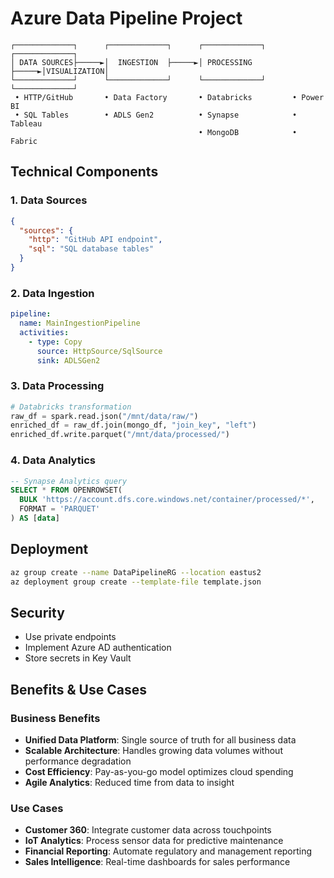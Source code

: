 # Azure Data Pipeline Project

```
┌─────────────┐      ┌─────────────┐      ┌─────────────┐      ┌─────────────┐
│ DATA SOURCES├─────►│  INGESTION  ├─────►│ PROCESSING  ├─────►│VISUALIZATION│
└─────────────┘      └─────────────┘      └─────────────┘      └─────────────┘
 • HTTP/GitHub       • Data Factory       • Databricks         • Power BI
 • SQL Tables        • ADLS Gen2          • Synapse            • Tableau
                                          • MongoDB            • Fabric
```

## Technical Components

### 1. Data Sources
```json
{
  "sources": {
    "http": "GitHub API endpoint",
    "sql": "SQL database tables"
  }
}
```

### 2. Data Ingestion
```yaml
pipeline:
  name: MainIngestionPipeline
  activities:
    - type: Copy
      source: HttpSource/SqlSource
      sink: ADLSGen2
```

### 3. Data Processing
```python
# Databricks transformation
raw_df = spark.read.json("/mnt/data/raw/")
enriched_df = raw_df.join(mongo_df, "join_key", "left")
enriched_df.write.parquet("/mnt/data/processed/")
```

### 4. Data Analytics
```sql
-- Synapse Analytics query
SELECT * FROM OPENROWSET(
  BULK 'https://account.dfs.core.windows.net/container/processed/*',
  FORMAT = 'PARQUET'
) AS [data]
```

## Deployment

```bash
az group create --name DataPipelineRG --location eastus2
az deployment group create --template-file template.json
```

## Security

- Use private endpoints
- Implement Azure AD authentication
- Store secrets in Key Vault

## Benefits & Use Cases

### Business Benefits
- **Unified Data Platform**: Single source of truth for all business data
- **Scalable Architecture**: Handles growing data volumes without performance degradation
- **Cost Efficiency**: Pay-as-you-go model optimizes cloud spending
- **Agile Analytics**: Reduced time from data to insight

### Use Cases
- **Customer 360**: Integrate customer data across touchpoints
- **IoT Analytics**: Process sensor data for predictive maintenance
- **Financial Reporting**: Automate regulatory and management reporting
- **Sales Intelligence**: Real-time dashboards for sales performance
